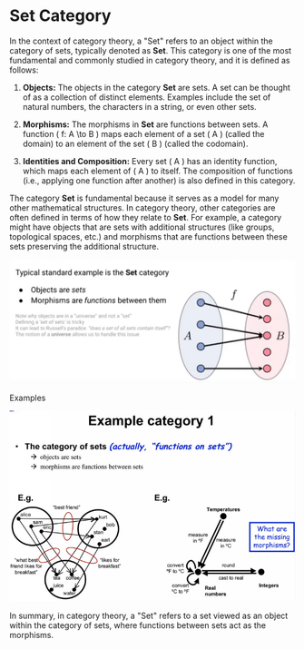 # Set Category

In the context of category theory, a "Set" refers to an object within the category of sets, typically denoted as **Set**. This category is one of the most fundamental and commonly studied in category theory, and it is defined as follows:

1. **Objects:** The objects in the category **Set** are sets. A set can be thought of as a collection of distinct elements. Examples include the set of natural numbers, the characters in a string, or even other sets.

2. **Morphisms:** The morphisms in **Set** are functions between sets. A function \( f: A \to B \) maps each element of a set \( A \) (called the domain) to an element of the set \( B \) (called the codomain).

3. **Identities and Composition:** Every set \( A \) has an identity function, which maps each element of \( A \) to itself. The composition of functions (i.e., applying one function after another) is also defined in this category.

The category **Set** is fundamental because it serves as a model for many other mathematical structures. In category theory, other categories are often defined in terms of how they relate to **Set**. For example, a category might have objects that are sets with additional structures (like groups, topological spaces, etc.) and morphisms that are functions between these sets preserving the additional structure.

![Alt Text](assets/set-category.png)

Examples

![Alt Text](assets/example-set-category.png)

In summary, in category theory, a "Set" refers to a set viewed as an object within the category of sets, where functions between sets act as the morphisms.
